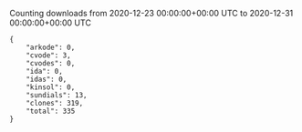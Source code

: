 
Counting downloads from 2020-12-23 00:00:00+00:00 UTC to 2020-12-31 00:00:00+00:00 UTC

```
{
    "arkode": 0,
    "cvode": 3,
    "cvodes": 0,
    "ida": 0,
    "idas": 0,
    "kinsol": 0,
    "sundials": 13,
    "clones": 319,
    "total": 335
}
```
